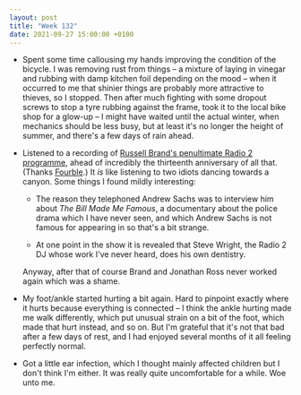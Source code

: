 ```yaml
---
layout: post
title: "Week 132"
date: 2021-09-27 15:00:00 +0100
---
```


- Spent some time callousing my hands improving the condition of the bicycle.
  I was removing rust from things – a mixture of laying in vinegar and rubbing with damp kitchen foil depending on the mood – when it occurred to me that shinier things are probably more attractive to thieves, so I stopped. Then after much fighting with some dropout screws to stop a tyre rubbing against the frame, took it to the local bike shop for a glow-up – I might have waited until the actual winter, when mechanics should be less busy, but at least it's no longer the height of summer, and there's a few days of rain ahead.

- Listened to a recording of [Russell Brand's penultimate Radio 2 programme](https://en.wikipedia.org/wiki/The_Russell_Brand_Show_prank_calls_row), ahead of incredibly the thirteenth anniversary of all that.
  (Thanks [Fourble](https://fourble.co.uk/podcast/russellbrand).) It _is_ like listening to two idiots dancing towards a canyon. Some things I found mildly interesting:

  - The reason they telephoned Andrew Sachs was to interview him about <cite>The Bill Made Me Famous</cite>, a documentary about the police drama which I have never seen, and which Andrew Sachs is not famous for appearing in so that's a bit strange.

  - At one point in the show it is revealed that Steve Wright, the Radio 2 DJ whose work I've never heard, does his own dentistry.

  Anyway, after that of course Brand and Jonathan Ross never worked again which was a shame.

- My foot/ankle started hurting a bit again. Hard to pinpoint exactly where it hurts because everything is connected – I think the ankle hurting made me walk differently, which put unusual strain on a bit of the foot, which made that hurt instead, and so on. But I'm grateful that it's not that bad after a few days of rest, and I had enjoyed several months of it all feeling perfectly normal.

- Got a little ear infection, which I thought mainly affected children but I don't think I'm either. It was really quite uncomfortable for a while. Woe unto me.
